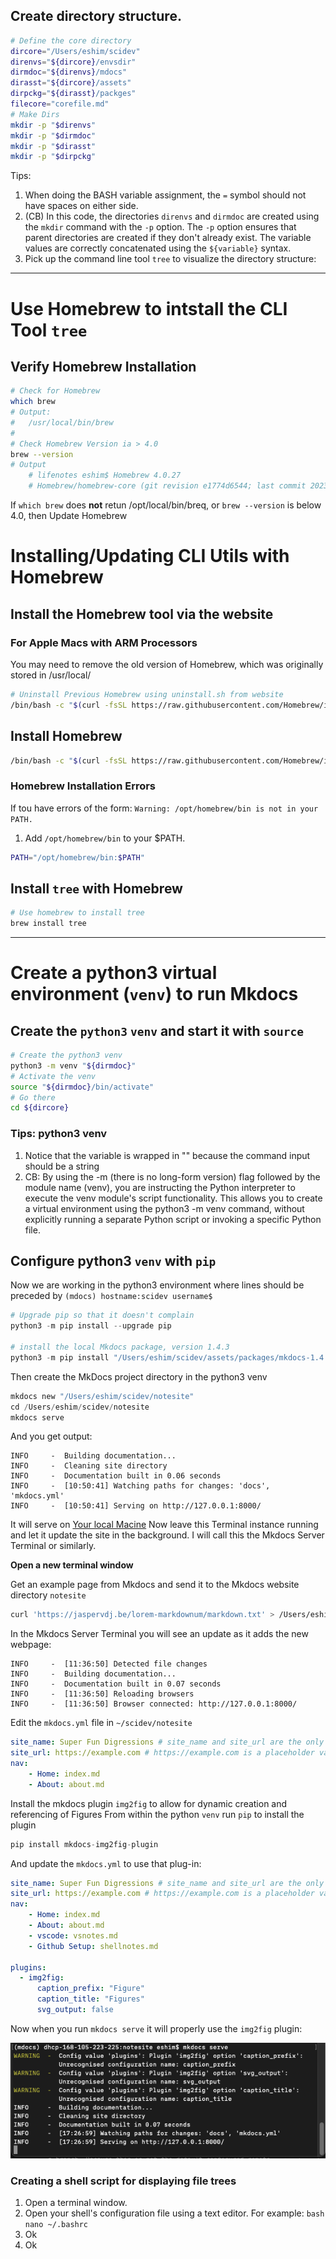 


## Create directory structure.

```bash
# Define the core directory
dircore="/Users/eshim/scidev"
direnvs="${dircore}/envsdir"
dirmdoc="${direnvs}/mdocs"
dirasst="${dircore}/assets"
dirpckg="${dirasst}/packges"
filecore="corefile.md"
# Make Dirs
mkdir -p "$direnvs"
mkdir -p "$dirmdoc"
mkdir -p "$dirasst"
mkdir -p "$dirpckg"
```

Tips:
1. When doing the BASH variable assignment, the `=` symbol should not have spaces on either side.
2. (CB) In this code, the directories `direnvs` and `dirmdoc` are created using the `mkdir` command with the `-p` option. The `-p` option ensures that parent directories are created if they don't already exist. The variable values are correctly concatenated using the `${variable}` syntax.
3. Pick up the command line tool `tree` to visualize the directory structure: 		

---

# Use Homebrew to intstall the CLI Tool `tree`

## Verify Homebrew Installation
```bash
# Check for Homebrew
which brew
# Output:
#   /usr/local/bin/brew
# 
# Check Homebrew Version ia > 4.0
brew --version
# Output
    # lifenotes eshim$ Homebrew 4.0.27
    # Homebrew/homebrew-core (git revision e1774d6544; last commit 2023-07-06)
```

If `which brew` does **not** retun /opt/local/bin/breq, or `brew --version` is below 4.0, then Update Homebrew

# Installing/Updating CLI Utils with Homebrew

## Install the Homebrew tool via the website

### For Apple Macs with ARM Processors

You may need to remove the old version of Homebrew, which was originally stored in /usr/local/

```bash
# Uninstall Previous Homebrew using uninstall.sh from website
/bin/bash -c "$(curl -fsSL https://raw.githubusercontent.com/Homebrew/install/HEAD/uninstall.sh)"

```

## Install Homebrew

```bash
/bin/bash -c "$(curl -fsSL https://raw.githubusercontent.com/Homebrew/install/HEAD/install.sh)"
```

### Homebrew Installation Errors

If tou have errors of the form: `Warning: /opt/homebrew/bin is not in your PATH.`
1. Add `/opt/homebrew/bin` to your $PATH.

```bash
PATH="/opt/homebrew/bin:$PATH"
```

## Install `tree` with Homebrew

```bash
# Use homebrew to install tree
brew install tree
```

--- 		

# Create a python3 virtual environment (`venv`) to run Mkdocs

## Create the `python3` `venv` and start it with `source`

```bash
# Create the python3 venv
python3 -m venv "${dirmdoc}"
# Activate the venv
source "${dirmdoc}/bin/activate"
# Go there
cd ${dircore}
```

### Tips: python3 venv

1. Notice that the variable is wrapped in "" because the command input should be a string
2. CB: By using the -m (there is no long-form version) flag followed by the module name (venv), you are instructing the Python interpreter to execute the venv module's script functionality. This allows you to create a virtual environment using the python3 -m venv command, without explicitly running a separate Python script or invoking a specific Python file.

## Configure python3 `venv` with `pip`

Now we are working in the python3 environment where lines should be preceded by `(mdocs) hostname:scidev username$`
```python
# Upgrade pip so that it doesn't complain
python3 -m pip install --upgrade pip

# install the local Mkdocs package, version 1.4.3
python3 -m pip install "/Users/eshim/scidev/assets/packages/mkdocs-1.4.3.tar.gz"
```

Then create the MkDocs project directory in the python3 venv
```python
mkdocs new "/Users/eshim/scidev/notesite"
cd /Users/eshim/scidev/notesite
mkdocs serve
```
And you get output:
```
INFO     -  Building documentation...
INFO     -  Cleaning site directory
INFO     -  Documentation built in 0.06 seconds
INFO     -  [10:50:41] Watching paths for changes: 'docs', 'mkdocs.yml'
INFO     -  [10:50:41] Serving on http://127.0.0.1:8000/
```
It will serve on [Your local Macine](http://127.0.0.1:8000/)
Now leave this Terminal instance running and let it update the site in the background. I will call this the Mkdocs Server Terminal or similarly.

**Open a new terminal window**

Get an example page from Mkdocs and send it to the Mkdocs website directory `notesite`
```bash
curl 'https://jaspervdj.be/lorem-markdownum/markdown.txt' > /Users/eshim/scidev/notesite/docs/about.md
```

In the Mkdocs Server Terminal you will see an update as it adds the new webpage:
```
INFO     -  [11:36:50] Detected file changes
INFO     -  Building documentation...
INFO     -  Documentation built in 0.07 seconds
INFO     -  [11:36:50] Reloading browsers
INFO     -  [11:36:50] Browser connected: http://127.0.0.1:8000/
```

Edit the `mkdocs.yml` file in `~/scidev/notesite`
```yaml
site_name: Super Fun Digressions # site_name and site_url are the only required fields
site_url: https://example.com # https://example.com is a placeholder value
nav: 
    - Home: index.md
    - About: about.md
```
Install the mkdocs plugin `img2fig` to allow for dynamic creation and referencing of Figures
From within the python `venv` run `pip` to install the plugin
```python
pip install mkdocs-img2fig-plugin
```

And update the `mkdocs.yml` to use that plug-in:
```yaml
site_name: Super Fun Digressions # site_name and site_url are the only required fields
site_url: https://example.com # https://example.com is a placeholder value
nav: 
    - Home: index.md
    - About: about.md
    - vscode: vsnotes.md
    - Github Setup: shellnotes.md 

plugins:
  - img2fig:
      caption_prefix: "Figure"
      caption_title: "Figures"
      svg_output: false
```

Now when you run `mkdocs serve` it will properly use the `img2fig` plugin:

![mkdocs serve with img2fig plugin enabled](notesite/img/mkDocsExample-enablingPackage.png)

### Creating a shell script for displaying file trees

1. Open a terminal window.
2. Open your shell's configuration file using a text editor. For example:
		```bash
		nano ~/.bashrc
		```
3. Ok
4. Ok